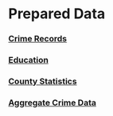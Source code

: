 # Prepared Data

### [Crime Records](county_stats)

### [Education]()

### [County Statistics]()

### [Aggregate Crime Data]()

